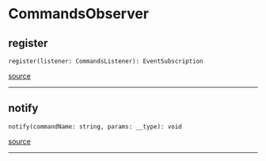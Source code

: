 # CommandsObserver

## register

`register(listener: CommandsListener): EventSubscription`

[source](https://github.com/wix/react-native-navigation/blob/v2/lib/src/events/CommandsObserver.ts#L9)

---

## notify

`notify(commandName: string, params: __type): void`

[source](https://github.com/wix/react-native-navigation/blob/v2/lib/src/events/CommandsObserver.ts#L17)

---


